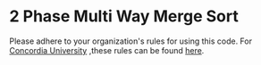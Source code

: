 # 2 Phase Multi Way Merge Sort
Please adhere to your organization's rules for using this code. For [Concordia University](http://www.concordia.ca) ,these rules can be found [here](http://www.concordia.ca/students/academic-integrity/offences.html).
